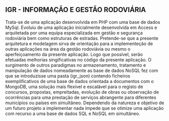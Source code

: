 IGR - INFORMAÇÃO E GESTÃO RODOVIÁRIA
------------------------------------
Trata-se de uma aplicação desenvolvida em PHP com uma base de dados MySql.
Evoluiu de uma aplicação inicialmente desenvolvida em Access e arquitetada por uma equipa especializada em gestão e segurança rodoviária bem como estruturas de estradas.
Pretende-se que a presente arquitetura e modelagem sirva de orientação para a implementeção de outras aplicações na área da gestão rodoviávia ou mesmo o aperfeiçoamento da presente aplicação.
Logo que possível, serão efetuadas melhorias singificativas no código da presente aplicação.
O surgimento de outros paradigmas no armazenamento, tratamento e manipulação de dados nomeadamente as base de dados NoSQL fez com que se introduzisse uma pasta (igr_json) contendo ficheiros exemplificativos de uma base de dados orientada a documentos com o MongoDB, uma solução mais flexível e escalável para o registo de concursos, propostas, empreitadas, evolução de obras ou observação de ocorrências para uma prestação de serviços abrangente para diferentes municípios ou países em simultâneo.
Dependendo da natureza e objetivo de um futuro projeto a implementar nada impede que se otimize uma aplicação com recurso a uma base de dados SQL e NoSQL em simultâneo.


